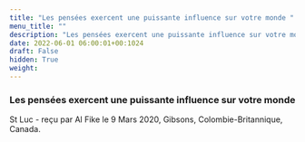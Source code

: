 ```yaml
---
title: "Les pensées exercent une puissante influence sur votre monde "
menu_title: ""
description: "Les pensées exercent une puissante influence sur votre monde "
date: 2022-06-01 06:00:01+00:1024
draft: False
hidden: True
weight:
---
```

### Les pensées exercent une puissante influence sur votre monde 

St Luc - reçu par Al Fike le 9 Mars 2020, Gibsons, Colombie-Britannique, Canada.



